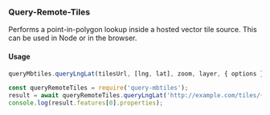 ### Query-Remote-Tiles

Performs a point-in-polygon lookup inside a hosted vector tile source. This can be used in Node or in the browser.

#### Usage

```js
queryMbtiles.queryLngLat(tilesUrl, [lng, lat], zoom, layer, { options });
```

```js
const queryRemoteTiles = require('query-mbtiles');
result = await queryRemoteTiles.queryLngLat('http://example.com/tiles/{z}/{x}/{y}.pbf', [145.13, -37.97], 14, 'mylayer');
console.log(result.features[0].properties);
```
